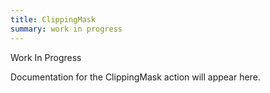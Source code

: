```yaml
---
title: ClippingMask
summary: work in progress
---
```


Work In Progress

Documentation for the ClippingMask action will appear here.